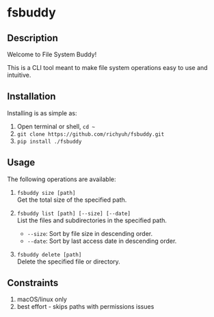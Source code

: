 # fsbuddy

## Description
Welcome to File System Buddy!

This is a CLI tool meant to make file system operations easy to use and intuitive.

## Installation
Installing is as simple as:

1. Open terminal or shell, `cd ~`
2. `git clone https://github.com/richyuh/fsbuddy.git`
3. `pip install ./fsbuddy`

## Usage
The following operations are available:

1. `fsbuddy size [path]`  
   Get the total size of the specified path.

2. `fsbuddy list [path] [--size] [--date]`  
   List the files and subdirectories in the specified path.  
   - `--size`: Sort by file size in descending order.  
   - `--date`: Sort by last access date in descending order.

3. `fsbuddy delete [path]`  
   Delete the specified file or directory.

## Constraints
1. macOS/linux only
2. best effort - skips paths with permissions issues

